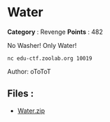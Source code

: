# Water

**Category** : Revenge
**Points** : 482

No Washer! Only Water!

`nc edu-ctf.zoolab.org 10019`

Author: oToToT

## Files : 
 - [Water.zip](./Water.zip)


